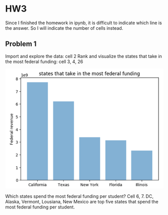 # HW3

Since I finished the homework in ipynb, it is difficult to indicate which line is the answer. So I will indicate the number of cells instead.

## Problem 1

Import and explore the data: cell 2
Rank and visualize the states that take in the most federal funding: cell 3, 4, 26

![Vis](https://github.com/stiangithub/HW3/blob/master/pr1.png )

Which states spend the most federal funding per student? Cell 6, 7. DC, Alaska, Vermont, Lousiana, New Mexico are top five states that spend the most federal funding per student.
